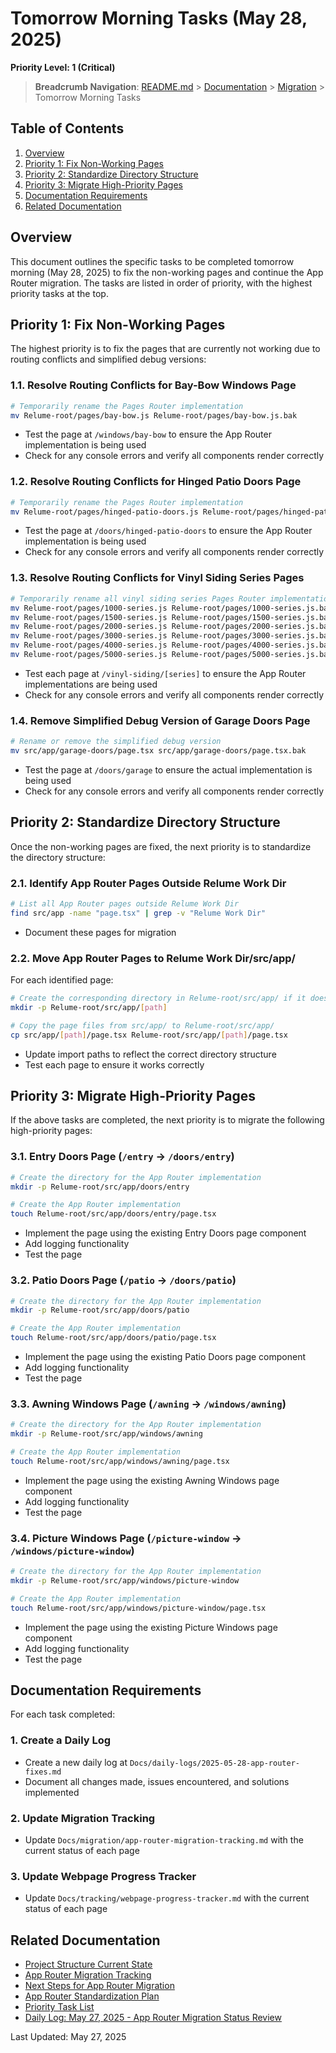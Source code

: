 # Tomorrow Morning Tasks (May 28, 2025)

**Priority Level: 1 (Critical)**

> **Breadcrumb Navigation**: [README.md](../../README.md) > [Documentation](../index.md) > [Migration](./index.md) > Tomorrow Morning Tasks

## Table of Contents

1. [Overview](#overview)
2. [Priority 1: Fix Non-Working Pages](#priority-1-fix-non-working-pages)
3. [Priority 2: Standardize Directory Structure](#priority-2-standardize-directory-structure)
4. [Priority 3: Migrate High-Priority Pages](#priority-3-migrate-high-priority-pages)
5. [Documentation Requirements](#documentation-requirements)
6. [Related Documentation](#related-documentation)

## Overview

This document outlines the specific tasks to be completed tomorrow morning (May 28, 2025) to fix the non-working pages and continue the App Router migration. The tasks are listed in order of priority, with the highest priority tasks at the top.

## Priority 1: Fix Non-Working Pages

The highest priority is to fix the pages that are currently not working due to routing conflicts and simplified debug versions:

### 1.1. Resolve Routing Conflicts for Bay-Bow Windows Page

```bash
# Temporarily rename the Pages Router implementation
mv Relume-root/pages/bay-bow.js Relume-root/pages/bay-bow.js.bak
```

- Test the page at `/windows/bay-bow` to ensure the App Router implementation is being used
- Check for any console errors and verify all components render correctly

### 1.2. Resolve Routing Conflicts for Hinged Patio Doors Page

```bash
# Temporarily rename the Pages Router implementation
mv Relume-root/pages/hinged-patio-doors.js Relume-root/pages/hinged-patio-doors.js.bak
```

- Test the page at `/doors/hinged-patio-doors` to ensure the App Router implementation is being used
- Check for any console errors and verify all components render correctly

### 1.3. Resolve Routing Conflicts for Vinyl Siding Series Pages

```bash
# Temporarily rename all vinyl siding series Pages Router implementations
mv Relume-root/pages/1000-series.js Relume-root/pages/1000-series.js.bak
mv Relume-root/pages/1500-series.js Relume-root/pages/1500-series.js.bak
mv Relume-root/pages/2000-series.js Relume-root/pages/2000-series.js.bak
mv Relume-root/pages/3000-series.js Relume-root/pages/3000-series.js.bak
mv Relume-root/pages/4000-series.js Relume-root/pages/4000-series.js.bak
mv Relume-root/pages/5000-series.js Relume-root/pages/5000-series.js.bak
```

- Test each page at `/vinyl-siding/[series]` to ensure the App Router implementations are being used
- Check for any console errors and verify all components render correctly

### 1.4. Remove Simplified Debug Version of Garage Doors Page

```bash
# Rename or remove the simplified debug version
mv src/app/garage-doors/page.tsx src/app/garage-doors/page.tsx.bak
```

- Test the page at `/doors/garage` to ensure the actual implementation is being used
- Check for any console errors and verify all components render correctly

## Priority 2: Standardize Directory Structure

Once the non-working pages are fixed, the next priority is to standardize the directory structure:

### 2.1. Identify App Router Pages Outside Relume Work Dir

```bash
# List all App Router pages outside Relume Work Dir
find src/app -name "page.tsx" | grep -v "Relume Work Dir"
```

- Document these pages for migration

### 2.2. Move App Router Pages to Relume Work Dir/src/app/

For each identified page:

```bash
# Create the corresponding directory in Relume-root/src/app/ if it doesn't exist
mkdir -p Relume-root/src/app/[path]

# Copy the page files from src/app/ to Relume-root/src/app/
cp src/app/[path]/page.tsx Relume-root/src/app/[path]/page.tsx
```

- Update import paths to reflect the correct directory structure
- Test each page to ensure it works correctly

## Priority 3: Migrate High-Priority Pages

If the above tasks are completed, the next priority is to migrate the following high-priority pages:

### 3.1. Entry Doors Page (`/entry` → `/doors/entry`)

```bash
# Create the directory for the App Router implementation
mkdir -p Relume-root/src/app/doors/entry

# Create the App Router implementation
touch Relume-root/src/app/doors/entry/page.tsx
```

- Implement the page using the existing Entry Doors page component
- Add logging functionality
- Test the page

### 3.2. Patio Doors Page (`/patio` → `/doors/patio`)

```bash
# Create the directory for the App Router implementation
mkdir -p Relume-root/src/app/doors/patio

# Create the App Router implementation
touch Relume-root/src/app/doors/patio/page.tsx
```

- Implement the page using the existing Patio Doors page component
- Add logging functionality
- Test the page

### 3.3. Awning Windows Page (`/awning` → `/windows/awning`)

```bash
# Create the directory for the App Router implementation
mkdir -p Relume-root/src/app/windows/awning

# Create the App Router implementation
touch Relume-root/src/app/windows/awning/page.tsx
```

- Implement the page using the existing Awning Windows page component
- Add logging functionality
- Test the page

### 3.4. Picture Windows Page (`/picture-window` → `/windows/picture-window`)

```bash
# Create the directory for the App Router implementation
mkdir -p Relume-root/src/app/windows/picture-window

# Create the App Router implementation
touch Relume-root/src/app/windows/picture-window/page.tsx
```

- Implement the page using the existing Picture Windows page component
- Add logging functionality
- Test the page

## Documentation Requirements

For each task completed:

### 1. Create a Daily Log

- Create a new daily log at `Docs/daily-logs/2025-05-28-app-router-fixes.md`
- Document all changes made, issues encountered, and solutions implemented

### 2. Update Migration Tracking

- Update `Docs/migration/app-router-migration-tracking.md` with the current status of each page

### 3. Update Webpage Progress Tracker

- Update `Docs/tracking/webpage-progress-tracker.md` with the current status of each page

## Related Documentation

- [Project Structure Current State](../architecture/project-structure-current-state.md)
- [App Router Migration Tracking](./app-router-migration-tracking.md)
- [Next Steps for App Router Migration](./next-steps-for-app-router-migration.md)
- [App Router Standardization Plan](../processes/app-router-standardization-plan.md)
- [Priority Task List](../priority-list.md)
- [Daily Log: May 27, 2025 - App Router Migration Status Review](../daily-logs/2025-05-27-app-router-migration-status-review.md)

Last Updated: May 27, 2025
